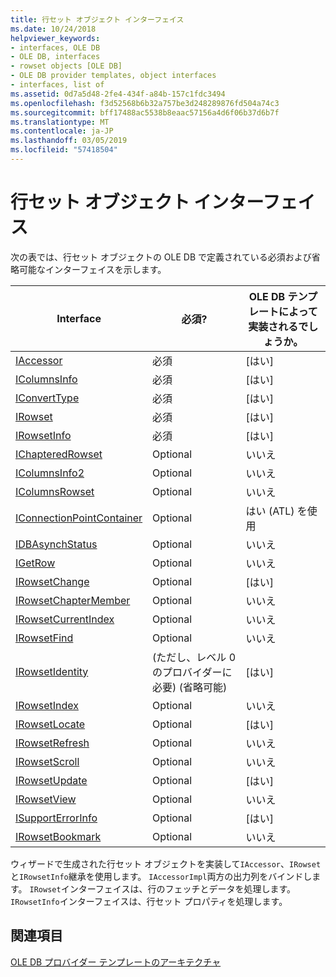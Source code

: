 ```yaml
---
title: 行セット オブジェクト インターフェイス
ms.date: 10/24/2018
helpviewer_keywords:
- interfaces, OLE DB
- OLE DB, interfaces
- rowset objects [OLE DB]
- OLE DB provider templates, object interfaces
- interfaces, list of
ms.assetid: 0d7a5d48-2fe4-434f-a84b-157c1fdc3494
ms.openlocfilehash: f3d52568b6b32a757be3d248289876fd504a74c3
ms.sourcegitcommit: bff17488ac5538b8eaac57156a4d6f06b37d6b7f
ms.translationtype: MT
ms.contentlocale: ja-JP
ms.lasthandoff: 03/05/2019
ms.locfileid: "57418504"
---
```

# <a name="rowset-object-interfaces"></a>行セット オブジェクト インターフェイス

次の表では、行セット オブジェクトの OLE DB で定義されている必須および省略可能なインターフェイスを示します。

|Interface|必須?|OLE DB テンプレートによって実装されるでしょうか。|
|---------------|---------------|--------------------------------------|
|[IAccessor](/previous-versions/windows/desktop/ms719672(v=vs.85))|必須|[はい]|
|[IColumnsInfo](/previous-versions/windows/desktop/ms724541(v=vs.85))|必須|[はい]|
|[IConvertType](/previous-versions/windows/desktop/ms715926(v=vs.85))|必須|[はい]|
|[IRowset](/previous-versions/windows/desktop/ms720986(v=vs.85))|必須|[はい]|
|[IRowsetInfo](/previous-versions/windows/desktop/ms724541(v=vs.85))|必須|[はい]|
|[IChapteredRowset](/previous-versions/windows/desktop/ms718180(v=vs.85))|Optional|いいえ|
|[IColumnsInfo2](/previous-versions/windows/desktop/ms712953(v=vs.85))|Optional|いいえ|
|[IColumnsRowset](/previous-versions/windows/desktop/ms722657(v=vs.85))|Optional|いいえ|
|[IConnectionPointContainer](/windows/desktop/api/ocidl/nn-ocidl-iconnectionpointcontainer)|Optional|はい (ATL) を使用|
|[IDBAsynchStatus](/previous-versions/windows/desktop/ms709832(v=vs.85))|Optional|いいえ|
|[IGetRow](/previous-versions/windows/desktop/ms718047(v=vs.85))|Optional|いいえ|
|[IRowsetChange](/previous-versions/windows/desktop/ms715790(v=vs.85))|Optional|[はい]|
|[IRowsetChapterMember](/previous-versions/windows/desktop/ms725430(v=vs.85))|Optional|いいえ|
|[IRowsetCurrentIndex](/previous-versions/windows/desktop/ms709700(v=vs.85))|Optional|いいえ|
|[IRowsetFind](/previous-versions/windows/desktop/ms724221(v=vs.85))|Optional|いいえ|
|[IRowsetIdentity](/previous-versions/windows/desktop/ms715913(v=vs.85))|(ただし、レベル 0 のプロバイダーに必要) (省略可能)|[はい]|
|[IRowsetIndex](/previous-versions/windows/desktop/ms719604(v=vs.85))|Optional|いいえ|
|[IRowsetLocate](/previous-versions/windows/desktop/ms721190(v=vs.85))|Optional|[はい]|
|[IRowsetRefresh](/previous-versions/windows/desktop/ms714892(v=vs.85))|Optional|いいえ|
|[IRowsetScroll](/previous-versions/windows/desktop/ms712984(v=vs.85))|Optional|いいえ|
|[IRowsetUpdate](/previous-versions/windows/desktop/ms714401(v=vs.85))|Optional|[はい]|
|[IRowsetView](/previous-versions/windows/desktop/ms709755(v=vs.85))|Optional|いいえ|
|[ISupportErrorInfo](/previous-versions/windows/desktop/ms715816(v=vs.85))|Optional|[はい]|
|[IRowsetBookmark](/previous-versions/windows/desktop/ms714246(v=vs.85))|Optional|いいえ|

ウィザードで生成された行セット オブジェクトを実装して`IAccessor`、`IRowset`と`IRowsetInfo`継承を使用します。 `IAccessorImpl`両方の出力列をバインドします。 `IRowset`インターフェイスは、行のフェッチとデータを処理します。 `IRowsetInfo`インターフェイスは、行セット プロパティを処理します。

## <a name="see-also"></a>関連項目

[OLE DB プロバイダー テンプレートのアーキテクチャ](../../data/oledb/ole-db-provider-template-architecture.md)<br/>
